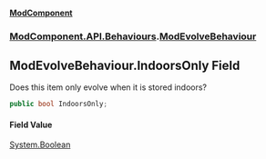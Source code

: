 #### [ModComponent](index.md 'index')
### [ModComponent.API.Behaviours](index.md#ModComponent.API.Behaviours 'ModComponent.API.Behaviours').[ModEvolveBehaviour](ModEvolveBehaviour.md 'ModComponent.API.Behaviours.ModEvolveBehaviour')

## ModEvolveBehaviour.IndoorsOnly Field

Does this item only evolve when it is stored indoors?

```csharp
public bool IndoorsOnly;
```

#### Field Value
[System.Boolean](https://docs.microsoft.com/en-us/dotnet/api/System.Boolean 'System.Boolean')